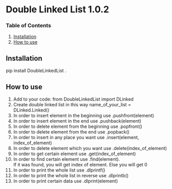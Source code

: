 
# Double Linked List 1.0.2

### Table of Contents

1. [Installation](#installation)
2. [How to use](#htu)

## Installation <a name="installation"></a>
pip install DoubleLinkedList .<br/>

## How to use <a name="htu"></a>
1. Add to your code: from DoubleLinkedList import DLinked<br/>
2. Create double linked list in this way name_of_your_list = DLinked.Linked()<br/>
3. In order to insert element in the beginning use .pushfront(element)<br/>
4. In order to insert element in the end use .pushback(element)<br/>
5. In order to delete element from the beginning use .popfront()<br/>
6. In order to delete element from the end use .popback()<br/>
7. In order to insert in any place you want use .insert(element, index_of_element)<br/>
8. In order to delete element which you want use .delete(index_of_element)<br/>
9. In order to get certain element use .get(index_of_element)<br/>
10. In order to find certain element use .find(element).<br/> If it was found, you will get index of element. Else you will get 0<br/>
11. In order to print the whole list use .dlprintf()<br/>
12. In order to print the whole list in reverse use .dlprintb()<br/>
13. In order to print certain data use .dlprint(element)
